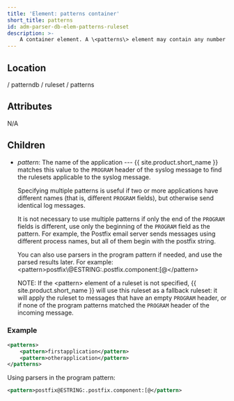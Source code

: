 ```yaml
---
title: 'Element: patterns container'
short_title: patterns
id: adm-parser-db-elem-patterns-ruleset
description: >-
	A container element. A \<patterns\> element may contain any number of \<pattern\> elements.
---
```


## Location

/ patterndb / ruleset / patterns

## Attributes

N/A

## Children

- *pattern*: The name of the application --- {{ site.product.short_name }} matches this
    value to the `PROGRAM` header of the syslog message to find the
    rulesets applicable to the syslog message.

    Specifying multiple patterns is useful if two or more applications
    have different names (that is, different `PROGRAM` fields), but
    otherwise send identical log messages.

    It is not necessary to use multiple patterns if only the end of the
    `PROGRAM` fields is different, use only the beginning of the
    `PROGRAM` field as the pattern. For example, the Postfix email
    server sends messages using different process names, but all of them
    begin with the postfix string.

    You can also use parsers in the program pattern if needed, and use
    the parsed results later. For example:
    \<pattern\>postfix\\@ESTRING:.postfix.component:\[@\</pattern\>

    NOTE: If the \<pattern\> element of a ruleset is not specified,
    {{ site.product.short_name }} will use this ruleset as a fallback ruleset: it will
    apply the ruleset to messages that have an empty `PROGRAM` header, or
    if none of the program patterns matched the `PROGRAM` header of the
    incoming message.

### Example

```xml
<patterns>
    <pattern>firstapplication</pattern>
    <pattern>otherapplication</pattern>
</patterns>
```

Using parsers in the program pattern:

```xml
<pattern>postfix@ESTRING:.postfix.component:[@</pattern>
```

